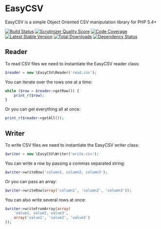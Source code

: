 EasyCSV
=======

EasyCSV is a simple Object Oriented CSV manipulation library for PHP 5.4+

[![Build Status](https://secure.travis-ci.org/jwage/easy-csv.png?branch=master)](http://travis-ci.org/jwage/easy-csv)
[![Scrutinizer Quality Score](https://scrutinizer-ci.com/g/jwage/easy-csv/badges/quality-score.png?s=2de4fb739a50630ffcbc61b62bfda161ac38afd4)](https://scrutinizer-ci.com/g/jwage/easy-csv/)
[![Code Coverage](https://scrutinizer-ci.com/g/jwage/easy-csv/badges/coverage.png?s=e77261403858e1bd97b4135a622e76a0423ec248)](https://scrutinizer-ci.com/g/jwage/easy-csv/)
[![Latest Stable Version](https://poser.pugx.org/jwage/easy-csv/v/stable.png)](https://packagist.org/packages/jwage/easy-csv)
[![Total Downloads](https://poser.pugx.org/jwage/easy-csv/downloads.png)](https://packagist.org/packages/jwage/easy-csv)
[![Dependency Status](https://www.versioneye.com/php/jwage:easy-csv/1.0.0/badge.png)](https://www.versioneye.com/php/jwage:easy-csv/1.0.0)


## Reader

To read CSV files we need to instantiate the EasyCSV reader class:

```php
$reader = new \EasyCSV\Reader('read.csv');
```

You can iterate over the rows one at a time:

```php
while ($row = $reader->getRow()) {
    print_r($row);
}
```

Or you can get everything all at once:

```php
print_r($reader->getAll());
```

## Writer

To write CSV files we need to instantiate the EasyCSV writer class:

```php
$writer = new \EasyCSV\Writer('write.csv');
```

You can write a row by passing a commas separated string:

```php
$writer->writeRow('column1, column2, column3');
```

Or you can pass an array:

```php
$writer->writeRow(array('column1', 'column2', 'column3'));
```

You can also write several rows at once:

```php
$writer->writeFromArray(array(
    'value1, value2, value3',
    array('value1', 'value2', 'value3')
));
```
